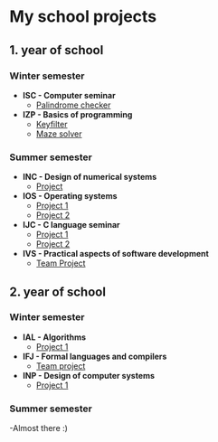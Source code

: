 # My school projects

## 1. year of school

### Winter semester

- **ISC - Computer seminar**
  - [Palindrome checker](https://github.com/H0CK3Y03/isc-palindrome)
- **IZP - Basics of programming**
  - [Keyfilter](https://github.com/H0CK3Y03/IZP-keyfilter)
  - [Maze solver](https://github.com/H0CK3Y03/IZP-maze)

### Summer semester

- **INC - Design of numerical systems**
  - [Project](https://github.com/H0CK3Y03/INC-project)
- **IOS - Operating systems**
  - [Project 1](https://github.com/H0CK3Y03/IOS-project1)
  - [Project 2](https://github.com/H0CK3Y03/IOS-project2)
- **IJC - C language seminar**
  - [Project 1](https://github.com/H0CK3Y03/IJC-project1)
  - [Project 2](https://github.com/H0CK3Y03/IJC-project2)
- **IVS - Practical aspects of software development**
  - [Team Project](https://github.com/H0CK3Y03/dont_ivs_yourself)
  
## 2. year of school

### Winter semester

- **IAL - Algorithms**
  - [Project 1](placeholder)
- **IFJ - Formal languages and compilers**
  - [Team project](https://github.com/H0CK3Y03/ifj-team-project-zig-compiler)
- **INP - Design of computer systems**
  - [Project 1](placeholder)

### Summer semester
-Almost there :)
